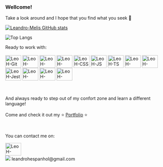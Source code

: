 ### Wellcome! 

Take a look around and I hope that you find what you seek 🧐 

<div>
  
[![Leandro-Melis GitHub stats](https://github-readme-stats.vercel.app/api?username=Leandro-Meli&show_icons=true&theme=merko)](https://github.com/Leandro-Meli/github-readme-stats)
  
</div>

![Top Langs](https://github-readme-stats.vercel.app/api/top-langs/?username=Leandro-Meli&layout=compact&theme=merko)

<div style="display: inline-block">Ready to work with:<br><br>
<img align="center" alt="LeoH-Git" height="40" width="50" src="https://cdn.jsdelivr.net/gh/devicons/devicon/icons/git/git-original.svg" />
<img align="center" alt="LeoH-Node" height="40" width="50" src="https://cdn.jsdelivr.net/gh/devicons/devicon/icons/nodejs/nodejs-original.svg" />
<img align="center" alt="LeoH-Node" height="40" width="50" src="https://cdn.jsdelivr.net/gh/devicons/devicon/icons/mocha/mocha-plain.svg" />
<img align="center" alt="LeoH-HTML" height="40" width="50" src="https://cdn.jsdelivr.net/gh/devicons/devicon/icons/html5/html5-original.svg" />
<img align="center" alt="LeoH-CSS" height="40" width="50" src="https://cdn.jsdelivr.net/gh/devicons/devicon/icons/css3/css3-plain-wordmark.svg"/>
<img align="center" alt="LeoH-JS" height="40" width="50" src="https://cdn.jsdelivr.net/gh/devicons/devicon/icons/javascript/javascript-plain.svg" />
<img align="center" alt="LeoH-TS" height="40" width="50" src="https://cdn.jsdelivr.net/gh/devicons/devicon/icons/typescript/typescript-plain.svg" />
<img align="center" alt="LeoH-React" height="40" width="50" src="https://cdn.jsdelivr.net/gh/devicons/devicon/icons/react/react-original-wordmark.svg" />
<img align="center" alt="LeoH-Redux" height="40" width="50" src="https://cdn.jsdelivr.net/gh/devicons/devicon/icons/redux/redux-original.svg" />
<img align="center" alt="LeoH-Jest" height="40" width="50" src="https://cdn.jsdelivr.net/gh/devicons/devicon/icons/jest/jest-plain.svg" />  
<img align="center" alt="LeoH-Docker" height="40" width="50" src="https://cdn.jsdelivr.net/gh/devicons/devicon/icons/docker/docker-original-wordmark.svg" />
<img align="center" alt="LeoH-mySql" height="40" width="50" src="https://cdn.jsdelivr.net/gh/devicons/devicon/icons/mysql/mysql-original.svg" />
<img align="center" alt="LeoH-Sequelize" height="40" width="50" src="https://cdn.jsdelivr.net/gh/devicons/devicon/icons/sequelize/sequelize-original.svg" />


<br><br>
  And always ready to step out of my confort zone and learn a different language!
<br><br>
  Come and check it out my ⭐ <a href="https://leandro-hespanhol.github.io/" target="_blank">Portfolio</a> ⭐
  </div>

##


You can contact me on:
<div>
  <a href="https://www.linkedin.com/in/leandro-hespanhol/" target="_blank">
    <img alt="LeoH-Linkedin" height="40" width="50" src="https://cdn.jsdelivr.net/gh/devicons/devicon/icons/linkedin/linkedin-original.svg" target="_blank" /> 
  </a>
<br>
  <img src="https://img.shields.io/badge/Gmail-D14836?style=for-the-badge&logo=gmail&logoColor=white">
  leandrohespanhol@gmail.com
 
</div>
